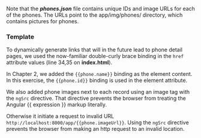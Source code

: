 Note that the ***phones.json*** file contains unique IDs and image URLs for each of the phones. The URLs point to the app/img/phones/ directory, 
which contains pictures for phones.

### Template

To dynamically generate links that will in the future lead to phone detail pages, we used the now-familiar double-curly brace binding 
in the `href` attribute values (line 34,35 on **index.html**). 

In Chapter 2, we added the `{{phone.name}}` binding as the element content. In this exercise, the `{{phone.id}}` binding is used in 
the element attribute.

We also added phone images next to each record using an image tag with the `ngSrc` directive. That directive prevents the browser from 
treating the Angular {{ expression }} markup literally. 

Otherwise it initiate a request to invalid URL `http://localhost:8000/app/{{phone.imageUrl}}`. Using the `ngSrc` directive prevents 
the browser from making an http request to an invalid location.